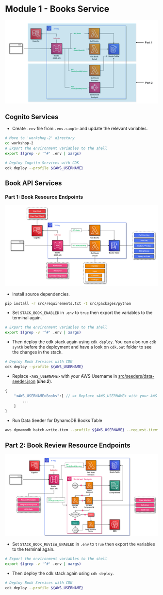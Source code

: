 # Module 1 - Books Service
![alt Workshop2 - Module 1](./img/ws2_m1_all.png)
## Cognito Services
- Create `.env` file from `.env.sample` and update the relevant variables.
```bash
# Move to 'workshop-2' directory
cd workshop-2
# Export the environment variables to the shell
export $(grep -v '^#' .env | xargs)
```
```bash
# Deploy Cognito Services with CDK
cdk deploy --profile ${AWS_USERNAME}
```
## Book API Services
### Part 1: Book Resource Endpoints

![alt Module 1 - Part 1](./img/ws2_m1_p1.png)

- Install source dependencies.

```bash
pip install -r src/requirements.txt -t src/packages/python
```

- Set `STACK_BOOK_ENABLED` in `.env` to `true` then export the variables to the terminal again.
```bash
# Export the environment variables to the shell
export $(grep -v '^#' .env | xargs)
```

- Then deploy the cdk stack again using `cdk deploy`. You can also run `cdk synth` before the deployment and have a look on `cdk.out` folder to see the changes in the stack.

```bash
# Deploy Book Services with CDK
cdk deploy --profile ${AWS_USERNAME}
```

- Replace `<AWS_USERNAME>` with your AWS Username in [src/seeders/data-seeder.json](../src/seeders/data-seeder.json) (***line 2***).
```javascript
{
    "<AWS_USERNAME>Books":[ // => Replace <AWS_USERNAME> with your AWS Username (For example: sd0001)
        ...
    ]
}
```

- Run Data Seeder for DynamoDB Books Table
```bash
aws dynamodb batch-write-item --profile ${AWS_USERNAME} --request-items file://./src/seeders/data-seeder.json
```

## Part 2: Book Review Resource Endpoints

![alt Module 1 - Part 1](./img/ws2_m1_p2.png)

- Set `STACK_BOOK_REVIEW_ENABLED` in `.env` to `true` then export the variables to the terminal again.
```bash
# Export the environment variables to the shell
export $(grep -v '^#' .env | xargs)
```

- Then deploy the cdk stack again using `cdk deploy`.
```bash
# Deploy Book Services with CDK
cdk deploy --profile ${AWS_USERNAME}
```
